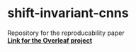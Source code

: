 # shift-invariant-cnns
Repository for the reproducability paper  
**[Link for the Overleaf project](https://www.overleaf.com/7393841734ghzjrqcbqjgm)**
